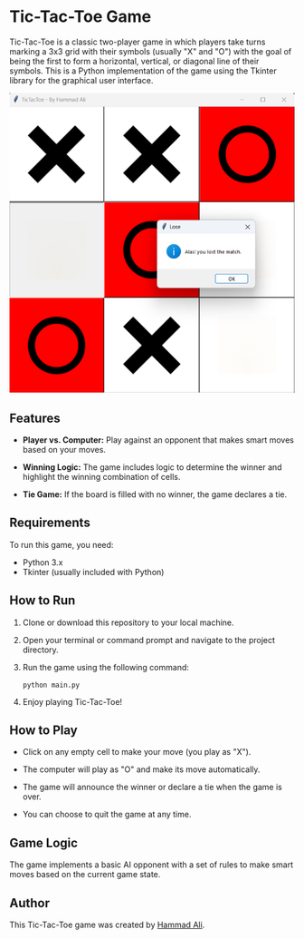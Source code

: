 # Tic-Tac-Toe Game

Tic-Tac-Toe is a classic two-player game in which players take turns marking a 3x3 grid with their symbols (usually "X" and "O") with the goal of being the first to form a horizontal, vertical, or diagonal line of their symbols. This is a Python implementation of the game using the Tkinter library for the graphical user interface.

![Tic-Tac-Toe Screenshot](screenshot.png)

## Features

- **Player vs. Computer:** Play against an opponent that makes smart moves based on your moves.

- **Winning Logic:** The game includes logic to determine the winner and highlight the winning combination of cells.

- **Tie Game:** If the board is filled with no winner, the game declares a tie.

## Requirements

To run this game, you need:

- Python 3.x
- Tkinter (usually included with Python)

## How to Run

1. Clone or download this repository to your local machine.

2. Open your terminal or command prompt and navigate to the project directory.

3. Run the game using the following command:

   ```
   python main.py
   ```

4. Enjoy playing Tic-Tac-Toe!

## How to Play

- Click on any empty cell to make your move (you play as "X").

- The computer will play as "O" and make its move automatically.

- The game will announce the winner or declare a tie when the game is over.

- You can choose to quit the game at any time.

## Game Logic

The game implements a basic AI opponent with a set of rules to make smart moves based on the current game state.

## Author

This Tic-Tac-Toe game was created by [Hammad Ali](https://github.com/hammadali1805).
